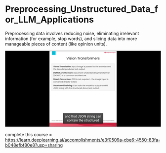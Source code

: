 # Preprocessing_Unstructured_Data_for_LLM_Applications
Preprocessing data involves reducing noise, eliminating irrelevant information (for example, stop words), and slicing data into more manageable pieces of content (like opinion units).

![](https://github.com/ritwiks9635/Preprocessing_Unstructured_Data_for_LLM_Applications/blob/main/Screenshot_20240419-105150_Chrome.jpg)

complete this course = https://learn.deeplearning.ai/accomplishments/e3f0509a-cbe6-4550-83fa-b048efbf80e8?usp=sharing
